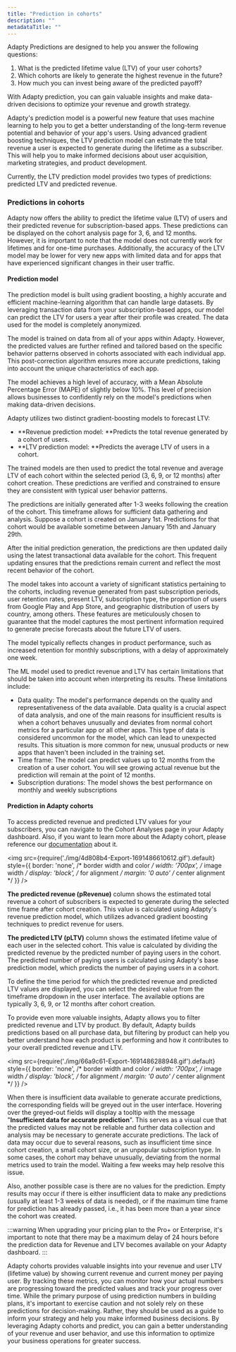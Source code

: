 ```yaml
---
title: "Prediction in cohorts"
description: ""
metadataTitle: ""
---
```


Adapty Predictions are designed to help you answer the following questions:

1. What is the predicted lifetime value (LTV) of your user cohorts?
2. Which cohorts are likely to generate the highest revenue in the future?
3. How much you can invest being aware of the predicted payoff?

With Adapty prediction, you can gain valuable insights and make data-driven decisions to optimize your revenue and growth strategy.

Adapty's prediction model is a powerful new feature that uses machine learning to help you to get a better understanding of the long-term revenue potential and behavior of your app's users. Using advanced gradient boosting techniques, the LTV prediction model can estimate the total revenue a user is expected to generate during the lifetime as a subscriber. This will help you to make informed decisions about user acquisition, marketing strategies, and product development.

Currently, the LTV prediction model provides two types of predictions: predicted LTV and predicted revenue. 

### Predictions in cohorts

Adapty now offers the ability to predict the lifetime value (LTV) of users and their predicted revenue for subscription-based apps. These predictions can be displayed on the cohort analysis page for 3, 6, and 12 months.  
However, it is important to note that the model does not currently work for lifetimes and for one-time purchases. Additionally, the accuracy of the LTV model may be lower for very new apps with limited data and for apps that have experienced significant changes in their user traffic.

#### Prediction model

The prediction model is built using gradient boosting, a highly accurate and efficient machine-learning algorithm that can handle large datasets. By leveraging transaction data from your subscription-based apps, our model can predict the LTV for users a year after their profile was created. The data used for the model is completely anonymized. 

The model is trained on data from all of your apps within Adapty. However, the predicted values are further refined and tailored based on the specific behavior patterns observed in cohorts associated with each individual app. This post-correction algorithm ensures more accurate predictions, taking into account the unique characteristics of each app.

 The model achieves a high level of accuracy, with a Mean Absolute Percentage Error (MAPE) of slightly below 10%. This level of precision allows businesses to confidently rely on the model's predictions when making data-driven decisions. 

Adapty utilizes two distinct gradient-boosting models to forecast LTV:

- **Revenue prediction model: **Predicts the total revenue generated by a cohort of users.
- **LTV prediction model: **Predicts the average LTV of users in a cohort.

The trained models are then used to predict the total revenue and average LTV of each cohort within the selected period (3, 6, 9, or 12 months) after cohort creation. These predictions are verified and constrained to ensure they are consistent with typical user behavior patterns.

The predictions are initially generated after 1-3 weeks following the creation of the cohort. This timeframe allows for sufficient data gathering and analysis. Suppose a cohort is created on January 1st. Predictions for that cohort would be available sometime between January 15th and January 29th.

After the initial prediction generation, the predictions are then updated daily using the latest transactional data available for the cohort. This frequent updating ensures that the predictions remain current and reflect the most recent behavior of the cohort.

The model takes into account a variety of significant statistics pertaining to the cohorts, including revenue generated from past subscription periods, user retention rates, present LTV, subscription type, the proportion of users from Google Play and App Store, and geographic distribution of users by country, among others. These features are meticulously chosen to guarantee that the model captures the most pertinent information required to generate precise forecasts about the future LTV of users. 

The model typically reflects changes in product performance, such as increased retention for monthly subscriptions, with a delay of approximately one week.

The ML model used to predict revenue and LTV has certain limitations that should be taken into account when interpreting its results. These limitations include:

- Data quality: The model's performance depends on the quality and representativeness of the data available. Data quality is a crucial aspect of data analysis, and one of the main reasons for insufficient results is when a cohort behaves unusually and deviates from normal cohort metrics for a particular app or all other apps. This type of data is considered uncommon for the model, which can lead to unexpected results. This situation is more common for new, unusual products or new apps that haven't been included in the training set.
- Time frame: The model can predict values up to 12 months from the creation of a user cohort. You will see growing actual revenue but the prediction will remain at the point of 12 months.
- Subscription durations: The model shows the best performance on monthly and weekly subscriptions

#### Prediction in Adapty cohorts

To access predicted revenue and predicted LTV values for your subscribers, you can navigate to the Cohort Analyses page in your Adapty dashboard. Also, if you want to learn more about the Adapty cohort, please reference our [documentation](analytics-cohorts) about it. 


<img
  src={require('./img/4d808b4-Export-1691486610612.gif').default}
  style={{
    border: 'none', /* border width and color */
    width: '700px', /* image width */
    display: 'block', /* for alignment */
    margin: '0 auto' /* center alignment */
  }}
/>





**The predicted revenue (pRevenue)** column shows the estimated total revenue a cohort of subscribers is expected to generate during the selected time frame after cohort creation. This value is calculated using Adapty's revenue prediction model, which utilizes advanced gradient boosting techniques to predict revenue for users.  

**The predicted LTV (pLTV)** column shows the estimated lifetime value of each user in the selected cohort. This value is calculated by dividing the predicted revenue by the predicted number of paying users in the cohort. The predicted number of paying users is calculated using  Adapty's base prediction model, which predicts the number of paying users in a cohort.

To define the time period for which the predicted revenue and predicted LTV values are displayed, you can select the desired value from the timeframe dropdown in the user interface. The available options are typically 3, 6, 9, or 12 months after cohort creation.

To provide even more valuable insights, Adapty allows you to filter predicted revenue and LTV by product. By default, Adapty builds predictions based on all purchase data, but filtering by product can help you better understand how each product is performing and how it contributes to your overall predicted revenue and LTV. 


<img
  src={require('./img/66a9c61-Export-1691486288948.gif').default}
  style={{
    border: 'none', /* border width and color */
    width: '700px', /* image width */
    display: 'block', /* for alignment */
    margin: '0 auto' /* center alignment */
  }}
/>





When there is insufficient data available to generate accurate predictions, the corresponding fields will be greyed out in the user interface. Hovering over the greyed-out fields will display a tooltip with the message "**Insufficient data for accurate prediction**". This serves as a visual cue that the predicted values may not be reliable and further data collection and analysis may be necessary to generate accurate predictions. The lack of data may occur due to several reasons, such as insufficient time since cohort creation, a small cohort size, or an unpopular subscription type. In some cases, the cohort may behave unusually, deviating from the normal metrics used to train the model. Waiting a few weeks may help resolve this issue.

Also, another possible case is there are no values for the prediction. Empty results may occur if there is either insufficient data to make any predictions (usually at least 1-3 weeks of data is needed), or if the maximum time frame for prediction has already passed, i.e., it has been more than a year since the cohort was created.

:::warning
When upgrading your pricing plan to the Pro+ or Enterprise, it's important to note that there may be a maximum delay of 24 hours before the prediction data for Revenue and LTV becomes available on your Adapty dashboard.
:::

Adapty cohorts provides valuable insights into your revenue and user LTV (lifetime value) by showing current revenue and current money per paying user. By tracking these metrics, you can monitor how your actual numbers are progressing toward the predicted values and track your progress over time. While the primary purpose of using prediction numbers in building plans, it's important to exercise caution and not solely rely on these predictions for decision-making. Rather, they should be used as a guide to inform your strategy and help you make informed business decisions. By leveraging Adapty cohorts and predict, you can gain a better understanding of your revenue and user behavior, and use this information to optimize your business operations for greater success.